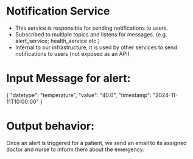 # Notification Service
- This service is responsible for sending notifications to users.
- Subscribed to multiple topics and listens for messages. (e.g. alert_service; health_service etc.)
- Internal to our infrastructure, it is used by other services to send notifications to users (not exposed as an API)

# Input Message for alert:

{
  "datetype": "temperature",
  "value": "40.0",
  "timestamp": "2024-11-11T10:00:00"
}

# Output behavior: 
Once an alert is triggered for a patient, we send an email to its assigned doctor and nurse to inform them about the emergency. 
